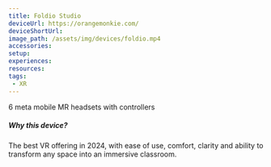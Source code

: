 ```yaml
---
title: Foldio Studio
deviceUrl: https://orangemonkie.com/
deviceShortUrl:	
image_path:	/assets/img/devices/foldio.mp4
accessories:
setup:
experiences:
resources:
tags:
 - XR
---
```


6 meta mobile MR headsets with controllers

##### Why this device?
The best VR offering in 2024, with ease of use, comfort, clarity and ability to transform any space into an immersive classroom. 